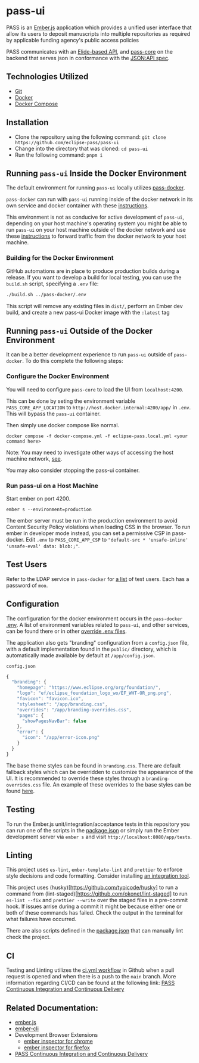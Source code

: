 # pass-ui

PASS is an [Ember.js](https://emberjs.com/) application which provides a unified user interface that allow its users to deposit manuscripts into multiple repositories as required by applicable funding agency's public access policies

PASS communicates with an [Elide-based API](https://github.com/yahoo/elide), and [pass-core](https://github.com/eclipse-pass/pass-core) on the backend that serves json in conformance with the [JSON:API spec](https://jsonapi.org/).


## Technologies Utilized

* [Git](https://git-scm.com/)
* [Docker](https://www.docker.com/)
* [Docker Compose](https://docs.docker.com/compose/)

## Installation

* Clone the repository using the following command: `git clone https://github.com/eclipse-pass/pass-ui`
* Change into the directory that was cloned: `cd pass-ui`
* Run the following command: `pnpm i`


## Running `pass-ui` Inside the Docker Environment

The default environment for running `pass-ui` locally utilizes [pass-docker](https://github.com/eclipse-pass/pass-docker).

`pass-docker` can run with `pass-ui` running inside of the docker network in its own service and docker container with these [instructions](https://github.com/eclipse-pass/pass-documentation/tree/development/developer-documentation/pass-docker/README.md).

This environment is not as conducive for active development of `pass-ui`, depending on your host machine's operating system you might be able to run `pass-ui` on your host machine outside of the docker network and use these [instructions](https://github.com/eclipse-pass/pass-documentation/tree/development/developer-documentation/running-pass-ui-on-your-host-machine.md) to forward traffic from the docker network to your host machine.


### Building for the Docker Environment

GitHub automations are in place to produce production builds during a release. If you want to develop a build for local testing, you can use the `build.sh` script, specifying a `.env` file:

```sh
./build.sh ../pass-docker/.env
```

This script will remove any existing files in `dist/`, perform an Ember dev build, and create a new pass-ui Docker image with the `:latest` tag


## Running `pass-ui` Outside of the Docker Environment

It can be a better development experience to run `pass-ui` outside of `pass-docker`. To do this complete the following steps:


### Configure the Docker Environment

You will need to configure `pass-core` to load the UI from `localhost:4200`.

This can be done by seting the environment variable `PASS_CORE_APP_LOCATION` to `http://host.docker.internal:4200/app/` in `.env`. This will bypass the `pass-ui` container.

Then simply use docker compose like normal.

```
docker compose -f docker-compose.yml -f eclipse-pass.local.yml <your command here>
```

Note: You may need to investigate other ways of accessing the host machine network, [see](https://docs.docker.com/desktop/networking/#i-want-to-connect-from-a-container-to-a-service-on-the-host).

You may also consider stopping the pass-ui container.


### Run pass-ui on a Host Machine

Start ember on port 4200.

```
ember s --environment=production
```

The ember server must be run in the production environment to avoid Content Security Policy violations when loading CSS in the browser. To run ember in developer mode instead, you can set a permissive CSP in pass-docker. Edit `.env` to `PASS_CORE_APP_CSP` to ``"default-src * 'unsafe-inline' 'unsafe-eval' data: blob:;"``.

## Test Users

Refer to the LDAP service in `pass-docker` for [a list](https://github.com/eclipse-pass/pass-docker/blob/main/ldap/pass.ldif) of test users. Each has a password of `moo`.


## Configuration

The configuration for the docker environment occurs in the `pass-docker` [.env](https://github.com/eclipse-pass/pass-docker/blob/main/.env). A list of environment variables related to `pass-ui`, and other services, can be found there or in other [override .env files](https://github.com/eclipse-pass/pass-docker/blob/main/.eclipse-pass.local_env).

The application also gets "branding" configuration from a `config.json` file, with a default implementation found in the `public/` directory, which is automatically made available by default at `/app/config.json`.

`config.json`

```js
{
  "branding": {
    "homepage": "https://www.eclipse.org/org/foundation/",
    "logo": "ef/eclipse_foundation_logo_wo/EF_WHT-OR_png.png",
    "favicon": "favicon.ico",
    "stylesheet": "/app/branding.css",
    "overrides": "/app/branding-overrides.css",
    "pages": {
      "showPagesNavBar": false
    },
    "error": {
      "icon": "/app/error-icon.png"
    }
  }
}
```

The base theme styles can be found in `branding.css`. There are default fallback styles which can be overridden to customize the appearance of the UI. It is recommended to override these styles through a `branding-overrides.css` file. An example of these overrides to the base styles can be found [here](https://github.com/eclipse-pass/pass-ui/blob/main/public/branding-overrides.css).


## Testing

To run the Ember.js unit/integration/acceptance tests in this repository you can run one of the scripts in the [package.json](https://github.com/eclipse-pass/pass-ui/blob/main/package.json) or simply run the Ember development server via `ember s` and visit `http://localhost:8080/app/tests`.


## Linting

This project uses `es-lint`, `ember-template-lint` and `prettier` to enforce style decisions and code formatting. Consider installing [an integration tool](https://prettier.io/docs/en/editors.html).

This project uses (husky)[https://github.com/typicode/husky] to run a command from (lint-staged)[https://github.com/okonet/lint-staged] to run `es-lint --fix` and `prettier --write` over the staged files in a pre-commit hook. If issues arrise during a commit it might be because either one or both of these commands has failed. Check the output in the terminal for what failures have occurred.

There are also scripts defined in the [package.json](https://github.com/eclipse-pass/pass-ui/blob/main/package.json) that can manually lint check the project.


## CI

Testing and Linting utilizes the [ci.yml workflow](https://github.com/eclipse-pass/pass-ui/blob/main/.github/workflows/ci.yml) in Github when a pull request is opened and when there is a push to the `main` branch. More information regarding CI/CD can be found at the following link: [PASS Continuous Integration and Continuous Delivery](../../infrastructure-documenation/ci-cd/README.md)


## Related Documentation:

* [ember.js](https://emberjs.com/)
* [ember-cli](https://cli.emberjs.com/release/)
* Development Browser Extensions
  * [ember inspector for chrome](https://chrome.google.com/webstore/detail/ember-inspector/bmdblncegkenkacieihfhpjfppoconhi)
  * [ember inspector for firefox](https://addons.mozilla.org/en-US/firefox/addon/ember-inspector/)
* [PASS Continuous Integration and Continuous Delivery](../../infrastructure-documenation/ci-cd/README.md)
